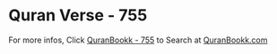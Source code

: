 # Quran Verse - 755 

For more infos, Click [QuranBookk - 755](https://www.quranbookk.com/quran/search?q=755) to Search at [QuranBookk.com](http://quranbookk.com/)